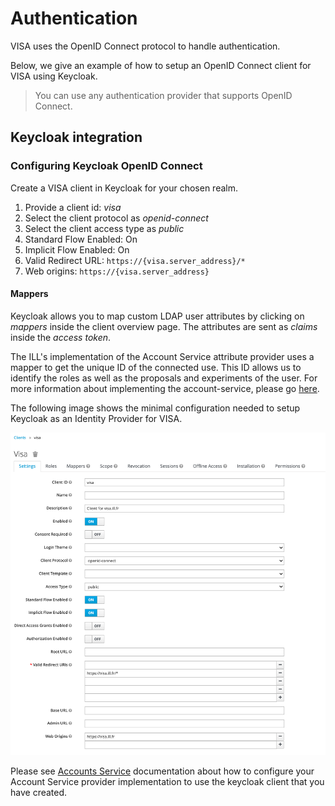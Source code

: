 # Authentication

VISA uses the OpenID Connect protocol to handle authentication. 

 Below, we give an example of how to setup an OpenID Connect client for VISA using Keycloak.

> You can use any authentication provider that supports OpenID Connect.

## Keycloak integration

### Configuring Keycloak OpenID Connect

Create a VISA client in Keycloak for your chosen realm.

1. Provide a client id: *visa*
2. Select the client protocol as *openid-connect*
3. Select the client access type as *public*
4. Standard Flow Enabled: On
5. Implicit Flow Enabled: On
6. Valid Redirect URL:  `https://{visa.server_address}/*`
7. Web origins: `https://{visa.server_address}`

#### Mappers

Keycloak allows you to map custom LDAP user attributes by clicking on *mappers* inside the client overview page. The attributes are sent as *claims* inside the *access token*.

The ILL's implementation of the Account Service attribute provider uses a mapper to get the unique ID of the connected use. This ID allows us to identify the roles as well as the proposals and experiments of the user. For more information about implementing the account-service, please go [here](development_accounts_service).

The following image shows the minimal configuration needed to setup Keycloak as an Identity Provider for VISA.

![](../_static/images/visa-openid-connect-keycloak-client.png) 

Please see [Accounts Service](development_accounts_service) documentation about how to configure your Account Service provider implementation to use the keycloak client that you have created.






